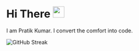 # Hi There <img src="https://i.imgur.com/GNz3qCl.gif" width="30px">
I am Pratik Kumar. I convert the comfort into code.

![GitHub Streak](https://nirzak-streak-stats.vercel.app/?user=Pratik-Kumar-621)
